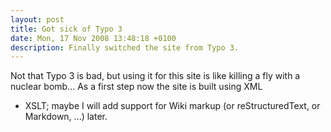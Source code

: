 ```yaml
---
layout: post
title: Got sick of Typo 3
date: Mon, 17 Nov 2008 13:48:18 +0100
description: Finally switched the site from Typo 3.
---
```

Not that Typo 3 is bad, but using it for this site is like killing a
fly with a nuclear bomb...  As a first step now the site is built using XML
+ XSLT; maybe I will add support for Wiki markup (or reStructuredText,
or Markdown, ...) later.
